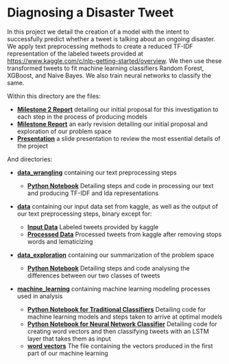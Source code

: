 # Diagnosing a Disaster Tweet

In this project we detail the creation of a model with the intent to successfully predict whether a tweet is talking about an ongoing disaster. We apply text preprocessing methods to create a reduced TF-IDF representation of the labeled tweets provided at https://www.kaggle.com/c/nlp-getting-started/overview. We then use these transformed tweets to fit machine learning classifiers Random Forest, XGBoost, and Naive Bayes. We also train neural networks to classify the same. 

Within this directory are the files:
- **[Milestone 2 Report](https://github.com/jon-e-pizza/Springboard/blob/master/CapstoneDisasterTweets/Recognizing-Disaster-Tweets-Capstone-2_Milestone-Report-2.pdf)** detailing our initial proposal for this investigation to each step in the process of producing models
- **[Milestone Report](https://github.com/jon-e-pizza/Springboard/blob/master/CapstoneDisasterTweets/Recognizing-Disaster-Tweets_Capstone-2-Milestone-Report-1.pdf)** an early revision detailing our initial proposal and exploration of our problem space
- **[Presentation](https://github.com/jon-e-pizza/Springboard/blob/master/CapstoneDisasterTweets/Diagnosing-the-Disaster-Tweets-slides.pdf)** a slide presentation to review the most essential details of the project

And directories:
* **[data_wrangling](https://github.com/jon-e-pizza/Springboard/tree/master/CapstoneDisasterTweets/data_wrangling)** containing our text preprocessing steps
    * **[Python Notebook](https://github.com/jon-e-pizza/Springboard/blob/master/CapstoneDisasterTweets/data_wrangling/preprocessing.ipynb)** Detailing steps and code in processing our text and producing TF-IDF and lda representations

* **[data](https://github.com/jon-e-pizza/Springboard/tree/master/CapstoneDisasterTweets/data)** containing our input data set from kaggle, as well as the output of our text preprocessing steps, binary except for:
    * **[Input Data](https://github.com/jon-e-pizza/Springboard/blob/master/CapstoneDisasterTweets/data/kaggle_training.csv)** Labeled tweets provided by kaggle
    * **[Processed Data](https://github.com/jon-e-pizza/Springboard/blob/master/CapstoneDisasterTweets/data/processed_kaggle_training.csv)** Processed tweets from kaggle after removing stops words and lematicizing

* **[data_exploration](https://github.com/jon-e-pizza/Springboard/tree/master/CapstoneDisasterTweets/data_exploration)** containing our summarization of the problem space
    * **[Python Notebook](https://github.com/jon-e-pizza/Springboard/blob/master/CapstoneDisasterTweets/data_exploration/eda.ipynb)** Detailing steps and code analysing the differences between our two classes of tweets

* **[machine_learning](https://github.com/jon-e-pizza/Springboard/tree/master/CapstoneDisasterTweets/machine_learning)** containing machine learning modeling processes used in analysis
    * **[Python Notebook for Traditional Classifiers](https://github.com/jon-e-pizza/Springboard/blob/master/CapstoneDisasterTweets/machine_learning/trees_and_bayes.ipynb)** Detailing code for machine learning models and steps taken to arrive at optimal models
    * **[Python Notebook for Neural Network Classifier](https://github.com/jon-e-pizza/Springboard/blob/master/CapstoneDisasterTweets/machine_learning/NeuralNetworks.ipynb)** Detailing code for creating word vectors and then classifying tweets with an LSTM layer that takes them as input
    * **[word vectors](https://github.com/jon-e-pizza/Springboard/blob/master/CapstoneDisasterTweets/machine_learning/word_vectors.csv)** The file containing the vectors produced in the first part of our machine learning